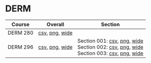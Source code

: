 # DERM

| Course | Overall | Section |
| ------ | ------- | ------- |
| DERM 280 | [csv](https://github.com/UCSD-Historical-Enrollment-Data/2024Winter/blob/main/overall/DERM%20280.csv), [png](https://raw.githubusercontent.com/UCSD-Historical-Enrollment-Data/2024Winter/main/plot_overall/DERM%20280.png), [wide](https://raw.githubusercontent.com/UCSD-Historical-Enrollment-Data/2024Winter/main/plot_overall_wide/DERM%20280.png) |  |
| DERM 296 | [csv](https://github.com/UCSD-Historical-Enrollment-Data/2024Winter/blob/main/overall/DERM%20296.csv), [png](https://raw.githubusercontent.com/UCSD-Historical-Enrollment-Data/2024Winter/main/plot_overall/DERM%20296.png), [wide](https://raw.githubusercontent.com/UCSD-Historical-Enrollment-Data/2024Winter/main/plot_overall_wide/DERM%20296.png) | Section 001: [csv](https://github.com/UCSD-Historical-Enrollment-Data/2024Winter/blob/main/section/DERM%20296_001.csv), [png](https://raw.githubusercontent.com/UCSD-Historical-Enrollment-Data/2024Winter/main/plot_section/DERM%20296_001.png), [wide](https://raw.githubusercontent.com/UCSD-Historical-Enrollment-Data/2024Winter/main/plot_section_wide/DERM%20296_001.png)<br>Section 002: [csv](https://github.com/UCSD-Historical-Enrollment-Data/2024Winter/blob/main/section/DERM%20296_002.csv), [png](https://raw.githubusercontent.com/UCSD-Historical-Enrollment-Data/2024Winter/main/plot_section/DERM%20296_002.png), [wide](https://raw.githubusercontent.com/UCSD-Historical-Enrollment-Data/2024Winter/main/plot_section_wide/DERM%20296_002.png)<br>Section 003: [csv](https://github.com/UCSD-Historical-Enrollment-Data/2024Winter/blob/main/section/DERM%20296_003.csv), [png](https://raw.githubusercontent.com/UCSD-Historical-Enrollment-Data/2024Winter/main/plot_section/DERM%20296_003.png), [wide](https://raw.githubusercontent.com/UCSD-Historical-Enrollment-Data/2024Winter/main/plot_section_wide/DERM%20296_003.png) |
